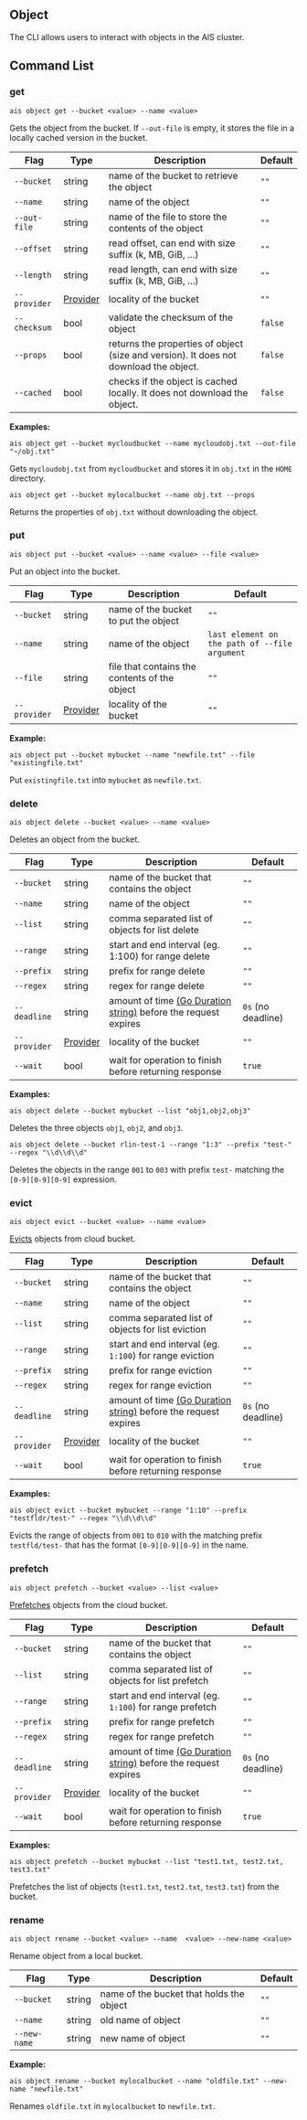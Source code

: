 ## Object 

The CLI allows users to interact with objects in the AIS cluster.

## Command List

### get

`ais object get --bucket <value> --name <value>`

Gets the object from the bucket. If `--out-file` is empty, it stores the file in a locally cached version in the bucket.

| Flag | Type | Description | Default |
| --- | --- | --- | --- |
| `--bucket` | string | name of the bucket to retrieve the object | `""` |
| `--name` | string | name of the object | `""` |
| `--out-file` | string | name of the file to store the contents of the object | `""` |
| `--offset` | string | read offset, can end with size suffix (k, MB, GiB, ...) | `""` |
| `--length` | string | read length, can end with size suffix (k, MB, GiB, ...) |  `""` |
| `--provider` | [Provider](../README.md#enums) | locality of the bucket | `""` |
| `--checksum` | bool | validate the checksum of the object | `false` |
| `--props` | bool | returns the properties of object (size and version). It does not download the object. | `false` |
| `--cached` | bool | checks if the object is cached locally. It does not download the object. | `false` |

**Examples:**

`ais object get --bucket mycloudbucket --name mycloudobj.txt --out-file "~/obj.txt"`

Gets `mycloudobj.txt` from `mycloudbucket` and stores it in `obj.txt` in the `HOME` directory.

`ais object get --bucket mylocalbucket --name obj.txt --props`

Returns the properties of `obj.txt` without downloading the object.

### put

`ais object put --bucket <value> --name <value> --file <value>`

Put an object into the bucket.

| Flag | Type | Description | Default |
| --- | --- | --- | --- |
| `--bucket` | string | name of the bucket to put the object | `""` |
| `--name` | string | name of the object | `last element on the path of --file argument` |
| `--file` | string | file that contains the contents of the object | `""` |
| `--provider` | [Provider](../README.md#enums) | locality of the bucket | `""` |

**Example:**

`ais object put --bucket mybucket --name "newfile.txt" --file "existingfile.txt"`

Put `existingfile.txt` into `mybucket` as `newfile.txt`.

### delete

`ais object delete --bucket <value> --name <value>`

Deletes an object from the bucket.

| Flag | Type | Description | Default |
| --- | --- | --- | --- |
| `--bucket` | string | name of the bucket that contains the object | `""` |
| `--name` | string | name of the object | `""` |
| `--list` | string | comma separated list of objects for list delete| `""` |
| `--range` | string | start and end interval (eg. 1:100) for range delete | `""` |
| `--prefix` | string | prefix for range delete | `""` |
| `--regex` | string | regex for range delete | `""` |
| `--deadline` | string | amount of time [(Go Duration string)](https://golang.org/pkg/time/#Duration.String) before the request expires | `0s` (no deadline) |
| `--provider` | [Provider](../README.md#enums) | locality of the bucket | `""` |
| `--wait` | bool | wait for operation to finish before returning response | `true` |

**Examples:**

`ais object delete --bucket mybucket --list "obj1,obj2,obj3"`

Deletes the three objects `obj1`, `obj2`, and `obj3`.

`ais object delete --bucket rlin-test-1 --range "1:3" --prefix "test-" --regex "\\d\\d\\d"`

Deletes the objects in the range `001` to `003` with prefix `test-` matching the `[0-9][0-9][0-9]` expression.

### evict

`ais object evict --bucket <value> --name <value>`

[Evicts](../../docs/bucket.md#prefetchevict-objects) objects from cloud bucket.

| Flag | Type | Description | Default |
| --- | --- | --- | --- |
| `--bucket` | string | name of the bucket that contains the object | `""` |
| `--name` | string | name of the object | `""` |
| `--list` | string | comma separated list of objects for list eviction| `""` |
| `--range` | string | start and end interval (eg. `1:100`) for range eviction | `""` |
| `--prefix` | string | prefix for range eviction | `""` |
| `--regex` | string | regex for range eviction | `""` |
| `--deadline` | string | amount of time [(Go Duration string)](https://golang.org/pkg/time/#Duration.String) before the request expires | `0s` (no deadline) |
| `--provider` | [Provider](../README.md#enums) | locality of the bucket | `""` |
| `--wait` | bool | wait for operation to finish before returning response | `true` |

**Examples:**

`ais object evict --bucket mybucket --range "1:10" --prefix "testfldr/test-" --regex "\\d\\d\\d"`

Evicts the range of objects from `001` to `010` with the matching prefix `testfld/test-` that has the format `[0-9][0-9][0-9]` in the name.


### prefetch

`ais object prefetch --bucket <value> --list <value>`

[Prefetches](../../docs/bucket.md#prefetchevict-objects) objects from the cloud bucket.

| Flag | Type | Description | Default |
| --- | --- | --- | --- |
| `--bucket` | string | name of the bucket that contains the object | `""` |
| `--list` | string | comma separated list of objects for list prefetch| `""` |
| `--range` | string | start and end interval (eg. `1:100`) for range prefetch | `""` |
| `--prefix` | string | prefix for range prefetch | `""` |
| `--regex` | string | regex for range prefetch | `""` |
| `--deadline` | string | amount of time [(Go Duration string)](https://golang.org/pkg/time/#Duration.String) before the request expires | `0s` (no deadline) |
| `--provider` | [Provider](../README.md#enums) | locality of the bucket | `""` |
| `--wait` | bool | wait for operation to finish before returning response | `true` |

**Examples:**

`ais object prefetch --bucket mybucket --list "test1.txt, test2.txt, test3.txt"`

Prefetches the list of objects (`test1.txt`, `test2.txt`, `test3.txt`) from the bucket.

### rename

`ais object rename --bucket <value> --name  <value> --new-name <value>`

Rename object from a local bucket.

| Flag | Type | Description | Default |
| --- | --- | --- | --- |
| `--bucket` | string | name of the bucket that holds the object | `""` |
| `--name` | string | old name of object | `""` |
| `--new-name` | string | new name of object | `""` |

**Example:**

`ais object rename --bucket mylocalbucket --name "oldfile.txt" --new-name "newfile.txt"`

Renames `oldfile.txt` in `mylocalbucket` to `newfile.txt`.

